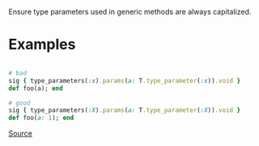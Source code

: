 
Ensure type parameters used in generic methods are always capitalized.

# Examples

```ruby

# bad
sig { type_parameters(:x).params(a: T.type_parameter(:x)).void }
def foo(a); end

# good
sig { type_parameters(:X).params(a: T.type_parameter(:X)).void }
def foo(a: 1); end
```

[Source](http://www.rubydoc.info/gems/rubocop/RuboCop/Cop/Sorbet/CapitalizedTypeParameters)